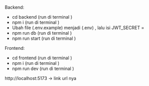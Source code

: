 Backend:

- cd backend (run di terminal )
- npm i (run di terminal )
- Ubah file (.env.example) menjadi (.env) , lalu isi JWT_SECRET =
- npm run db (run di terminal )
- npm run start (run di terminal )

Frontend:

- cd frontend (run di terminal )
- npm i (run di terminal )
- npm run dev (run di terminal )

http://localhost:5173 -> link url nya
